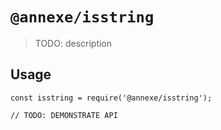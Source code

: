 # `@annexe/isstring`

> TODO: description

## Usage

```
const isstring = require('@annexe/isstring');

// TODO: DEMONSTRATE API
```
